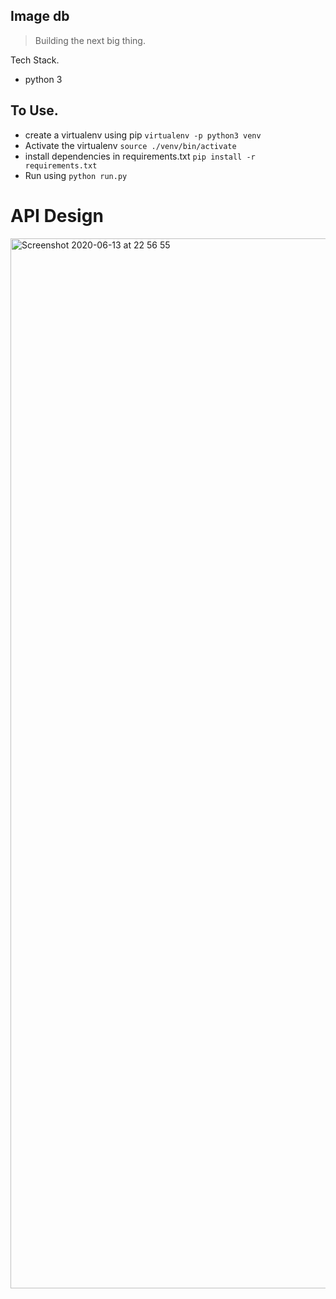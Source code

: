 ## Image db
> Building the next big thing.

Tech Stack.
- python 3


## To Use.
- create a virtualenv using pip  `virtualenv -p python3 venv`
- Activate the virtualenv `source ./venv/bin/activate`
- install dependencies in requirements.txt `pip install -r requirements.txt`
- Run using `python run.py`


# API Design

<img width="1680" alt="Screenshot 2020-06-13 at 22 56 55" src="https://user-images.githubusercontent.com/37377831/84579921-02c9cc80-adca-11ea-95cf-e65d4aefefc3.png">

